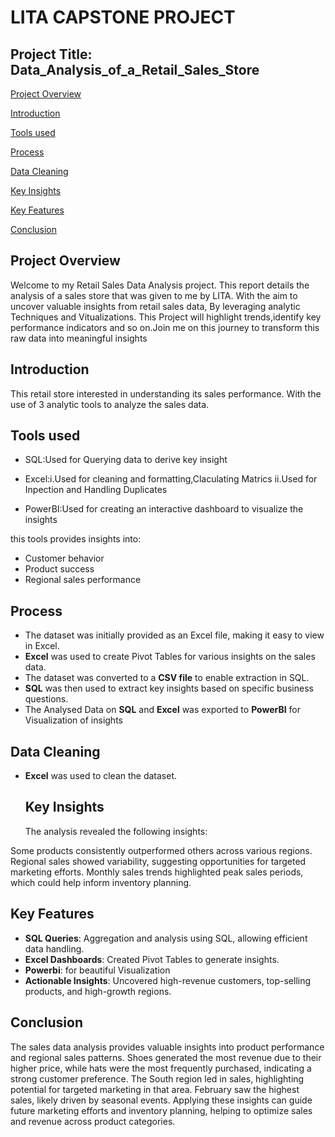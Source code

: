 # LITA CAPSTONE PROJECT

## Project Title: Data_Analysis_of_a_Retail_Sales_Store
[Project Overview](#Project-Overview)

[Introduction](#Introduction)

[Tools used](#Tools-used)

[Process](#Process)

[Data Cleaning](#Data-Cleaning)

[Key Insights](#Key-Insights)

[Key Features](#Key-Features)

[Conclusion](#Conclusion)

## Project Overview

Welcome to my Retail Sales Data Analysis project. This report details the analysis of a sales store that was given to me by LITA. With the aim to uncover valuable insights from retail sales data, By leveraging analytic Techniques and Vitualizations. This Project will highlight trends,identify key performance indicators and so on.Join me on this journey to transform this raw data into meaningful insights

## Introduction

This retail store interested in understanding its sales performance. With the use of 3 analytic tools to analyze the sales data.

## Tools used 
- SQL:Used for Querying data to derive key insight

- Excel:i.Used for cleaning and formatting,Claculating Matrics
       ii.Used for Inpection and Handling Duplicates

- PowerBI:Used for creating an interactive dashboard to visualize the insights

 this tools provides insights into:
- Customer behavior
- Product success
- Regional sales performance

## Process

- The dataset was initially provided as an Excel file, making it easy to view in Excel.
- **Excel** was used to create Pivot Tables for various insights on the sales data.
- The dataset was converted to a **CSV file** to enable extraction in SQL.
- **SQL** was then used to extract key insights based on specific business questions.
- The Analysed Data on **SQL** and **Excel** was exported to **PowerBI** for Visualization of insights

## Data Cleaning

- **Excel** was used to clean the dataset.

  ## Key Insights
  The analysis revealed the following insights:
  
Some products consistently outperformed others across various regions. Regional sales showed variability, suggesting opportunities for targeted marketing efforts. 
Monthly sales trends highlighted peak sales periods, which could help inform inventory planning.

## Key Features

- **SQL Queries**: Aggregation and analysis using SQL, allowing efficient data handling.
- **Excel Dashboards**: Created Pivot Tables to generate insights.
- **Powerbi**: for beautiful Visualization
- **Actionable Insights**: Uncovered high-revenue customers, top-selling products, and high-growth regions.

## Conclusion
The sales data analysis provides valuable insights into product performance and regional sales patterns. Shoes generated the most revenue due to their higher price, while hats were the most frequently purchased, indicating a strong customer preference. The South region led in sales, highlighting potential for targeted marketing in that area. February saw the highest sales, likely driven by seasonal events. Applying these insights can guide future marketing efforts and inventory planning, helping to optimize sales and revenue across product categories.
